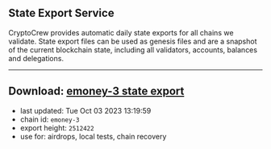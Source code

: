 ## State Export Service
CryptoCrew provides automatic daily state exports for all chains we validate. State export files can be used as genesis files and are a snapshot of the current blockchain state, including all validators, accounts, balances and delegations.

---
**Download: [emoney-3 state export](https://dl.ccvalidators.com/SERVICE/emoney/emoney-3_export_2512422.json)**
---

- last updated: Tue Oct 03 2023 13:19:59
- chain id: `emoney-3`
- export height: `2512422`
- use for: airdrops, local tests, chain recovery
